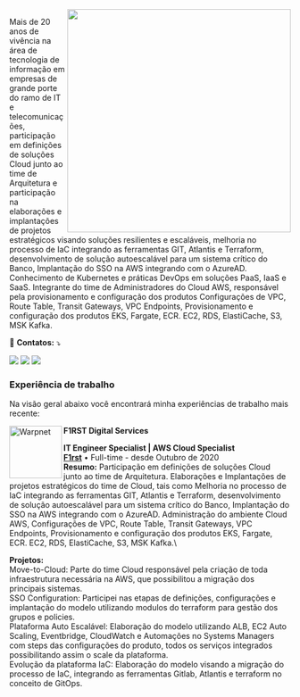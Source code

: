 <img src="https://raw.githubusercontent.com/MicaelliMedeiros/micaellimedeiros/master/image/computer-illustration.png" min-width="400px" max-width="400px" width="400px" align="right">

<p align="left"> 
      Mais de 20 anos de vivência na área de tecnologia de informação em empresas de grande porte do ramo de IT e telecomunicações, participação em definições de soluções Cloud junto ao time de Arquitetura e participação na elaborações e implantações de projetos estratégicos visando soluções resilientes e escaláveis, melhoria no processo de IaC integrando as ferramentas GIT, Atlantis e Terraform, desenvolvimento de solução autoescalável para um sistema crítico do Banco, Implantação do SSO na AWS integrando com o AzureAD. Conhecimento de Kubernetes e práticas DevOps em soluções PaaS, IaaS e SaaS. Integrante do time de Administradores do Cloud AWS, responsável pela provisionamento e configuração dos produtos Configurações de VPC, Route Table, Transit Gateways, VPC Endpoints, Provisionamento e configuração dos produtos EKS, Fargate, ECR. EC2, RDS, ElastiCache, S3, MSK Kafka.
</p>


<p align="left">
  💌 <b>Contatos:</b> ⤵️
</p>

<p align="left">
  <a href="mailto:diegoagustobrabo@gmail.com" alt="Gmail">
  <img src="https://img.shields.io/badge/-Gmail-FF0000?style=flat-square&labelColor=FF0000&logo=gmail&logoColor=white&link=mailto:diegoagustobrabo@gmail.com" /></a>

  <a href="https://www.linkedin.com/in/diego-brabo-58230616" alt="LinkedIn">
  <img src="https://img.shields.io/badge/-Linkedin-0e76a8?style=flat-square&logo=Linkedin&logoColor=white&link=https://www.linkedin.com/in/diego-brabo-58230616" /></a>

  <a href="https://whas.me/olxKATAKK7" alt="WhatsApp">
  <img src="https://img.shields.io/badge/-WhatsApp-25d366?style=flat-square&labelColor=25d366&logo=whatsapp&logoColor=white&link=API-DO-SEU-WHATSAPP"/></a>

</p>


### Experiência de trabalho

Na visão geral abaixo você encontrará minha experiências de trabalho mais recente:

<img align="left" height="94px" width="94px" alt="Warpnet" src="https://media.licdn.com/dms/image/D4D0BAQG3PEnixOt3Ig/company-logo_100_100/0/1687986446542?e=1701907200&v=beta&t=nxLtlTBJHAWVdLsldnT7o8ZG2oB6vhpjqxZMe-5fOg4"/> **F1RST Digital Services**

**IT Engineer Specialist | AWS Cloud Specialist** \
[**F1rst**](https://www.f1rst.com.br/first/) • Full-time - desde Outubro de 2020 \
**Resumo:** Participação em definições de soluções Cloud junto ao time de Arquitetura.
Elaborações e Implantações de projetos estratégicos do time de Cloud, tais como Melhoria no processo de IaC integrando as ferramentas GIT, Atlantis e Terraform, desenvolvimento de solução autoescalável para um sistema crítico do Banco, Implantação do SSO na AWS integrando com o AzureAD.
Administração do ambiente Cloud AWS, Configurações de VPC, Route Table, Transit Gateways, VPC Endpoints, Provisionamento e configuração dos produtos EKS, Fargate, ECR. EC2, RDS, ElastiCache, S3, MSK Kafka.\

**Projetos:**\
Move-to-Cloud: Parte do time Cloud responsável pela criação de toda infraestrutura necessária na AWS, que possibilitou a migração dos principais sistemas.\
SSO Configuration: Participei nas etapas de definições, configurações e implantação do modelo utilizando modulos do terraform para gestão dos grupos e policies.\
Plataforma Auto Escalável: Elaboração do modelo utilizando ALB, EC2 Auto Scaling, Eventbridge, CloudWatch e Automações no Systems Managers com steps das configurações do produto, todos os serviços integrados possibilitando assim o scale da plataforma.\
Evolução da plataforma IaC: Elaboração do modelo visando a migração do processo de IaC, integrando as ferramentas Gitlab, Atlantis e terraform no conceito de GitOps.


<br/>


